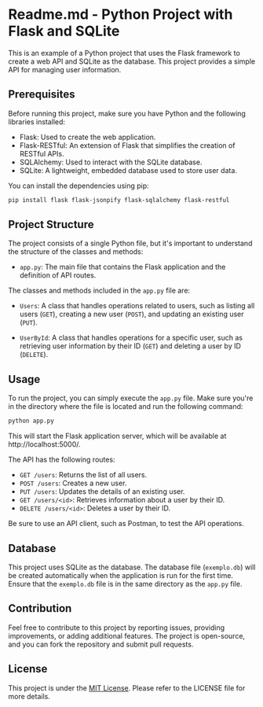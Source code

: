 # Readme.md - Python Project with Flask and SQLite

This is an example of a Python project that uses the Flask framework to create a web API and SQLite as the database. This project provides a simple API for managing user information.

## Prerequisites

Before running this project, make sure you have Python and the following libraries installed:

- Flask: Used to create the web application.
- Flask-RESTful: An extension of Flask that simplifies the creation of RESTful APIs.
- SQLAlchemy: Used to interact with the SQLite database.
- SQLite: A lightweight, embedded database used to store user data.

You can install the dependencies using pip:

```bash
pip install flask flask-jsonpify flask-sqlalchemy flask-restful
```

## Project Structure

The project consists of a single Python file, but it's important to understand the structure of the classes and methods:

- `app.py`: The main file that contains the Flask application and the definition of API routes.

The classes and methods included in the `app.py` file are:

- `Users`: A class that handles operations related to users, such as listing all users (`GET`), creating a new user (`POST`), and updating an existing user (`PUT`).

- `UserById`: A class that handles operations for a specific user, such as retrieving user information by their ID (`GET`) and deleting a user by ID (`DELETE`).

## Usage

To run the project, you can simply execute the `app.py` file. Make sure you're in the directory where the file is located and run the following command:

```bash
python app.py
```

This will start the Flask application server, which will be available at http://localhost:5000/.

The API has the following routes:

- `GET /users`: Returns the list of all users.
- `POST /users`: Creates a new user.
- `PUT /users`: Updates the details of an existing user.
- `GET /users/<id>`: Retrieves information about a user by their ID.
- `DELETE /users/<id>`: Deletes a user by their ID.

Be sure to use an API client, such as Postman, to test the API operations.

## Database

This project uses SQLite as the database. The database file (`exemplo.db`) will be created automatically when the application is run for the first time. Ensure that the `exemplo.db` file is in the same directory as the `app.py` file.

## Contribution

Feel free to contribute to this project by reporting issues, providing improvements, or adding additional features. The project is open-source, and you can fork the repository and submit pull requests.

## License

This project is under the [MIT License](https://opensource.org/licenses/MIT). Please refer to the LICENSE file for more details.

